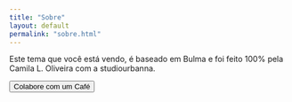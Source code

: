 ```yaml
---
title: "Sobre"
layout: default
permalink: "sobre.html"
---
```

<div class="content has-text-centered">
Este tema que você está vendo, é baseado em Bulma e foi feito 100% pela Camila L. Oliveira com a studiourbanna.
<p/>
<button class="btn btn-danger" href="#">Colabore com um Café</button>
</div>
